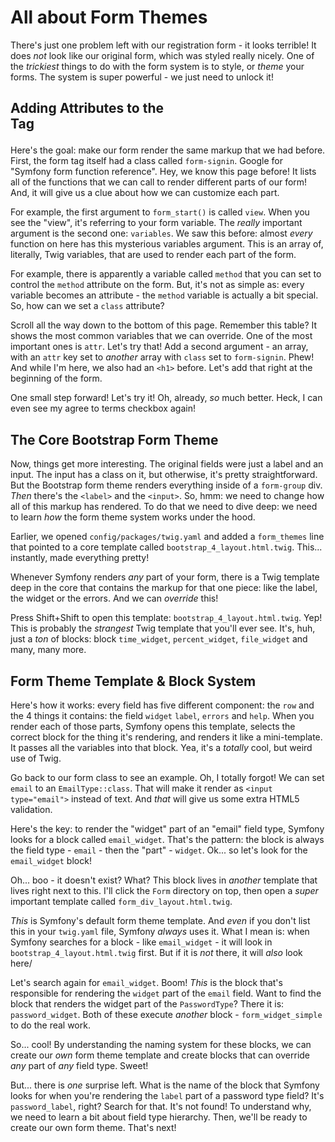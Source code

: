 # All about Form Themes

There's just one problem left with our registration form - it looks terrible! It
does *not* look like our original form, which was styled really nicely. One of the
*trickiest* things to do with the form system is to style, or *theme* your forms.
The system is super powerful - we just need to unlock it!

## Adding Attributes to the <form> Tag

Here's the goal: make our form render the same markup that we had before. First,
the form tag itself had a class called `form-signin`. Google for
"Symfony form function reference". Hey, we know this page before! It lists all of
the functions that we can call to render different parts of our form! And, it
will give us a clue about how we can customize each part.

For example, the first argument to `form_start()` is called `view`. When you see
the "view", it's referring to your form variable. The *really* important argument
is the second one: `variables`. We saw this before: almost *every* function on
here has this mysterious variables argument. This is an array of, literally, Twig
variables, that are used to render each part of the form.

For example, there is apparently a variable called `method` that you can set to
control the `method` attribute on the form. But, it's not as simple as: every variable
becomes an attribute - the `method` variable is actually a bit special. So, how
can we set a `class` attribute?

Scroll all the way down to the bottom of this page. Remember this table? It shows
the most common variables that we can override. One of the most important ones is
`attr`. Let's try that! Add a second argument - an array, with an `attr` key set
to *another* array with `class` set to `form-signin`. Phew! And while I'm here,
we also had an `<h1>` before. Let's add that right at the beginning of the form.

One small step forward! Let's try it! Oh, already, *so* much better. Heck, I can
even see my agree to terms checkbox again!

## The Core Bootstrap Form Theme

Now, things get more interesting. The original fields were just a label and an
input. The input has a class on it, but otherwise, it's pretty straightforward.
But the Bootstrap form theme renders everything inside of a `form-group` div.
*Then* there's the `<label>` and the `<input>`. So, hmm: we need to change how all
of this markup has rendered. To do that we need to dive deep: we need to learn
*how* the form theme system works under the hood.

Earlier, we opened `config/packages/twig.yaml` and added a `form_themes` line
that pointed to a core template called `bootstrap_4_layout.html.twig`. This...
instantly, made everything pretty!

Whenever Symfony renders *any* part of your form, there is a Twig template deep
in the core that contains the markup for that one piece: like the label, the widget
or the errors. And we can *override* this!

Press Shift+Shift to open this template: `bootstrap_4_layout.html.twig`. Yep!
This is probably the *strangest* Twig template that you'll ever see. It's, huh,
just a *ton* of blocks: block `time_widget`, `percent_widget`, `file_widget` and
many, many more.

## Form Theme Template & Block System

Here's how it works: every field has five different component: the `row` and the
4 things it contains: the field `widget` `label`, `errors` and `help`. When you
render each of those parts, Symfony opens this template, selects the correct block
for the thing it's rendering, and renders it like a mini-template. It passes all
the variables into that block. Yea, it's a *totally* cool, but weird use of Twig.

Go back to our form class to see an example. Oh, I totally forgot! We can set
`email` to an `EmailType::class`. That will make it render as `<input type="email">`
instead of text. And *that* will give us some extra HTML5 validation.

Here's the key: to render the "widget" part of an "email" field type, Symfony looks
for a block called `email_widget`. That's the pattern: the block is always the
field type - `email` - then the "part" - `widget`. Ok... so let's look for the
`email_widget` block!

Oh... boo - it doesn't exist? What? This block lives in *another* template that
lives right next to this. I'll click the `Form` directory on top, then open a
*super* important template called `form_div_layout.html.twig`.

*This* is Symfony's default form theme template. And *even* if you don't list this
in your `twig.yaml` file, Symfony *always* uses it. What I mean is: when Symfony
searches for a block - like `email_widget` - it will look in
`bootstrap_4_layout.html.twig` first. But if it is *not* there, it will *also*
look here/

Let's search again for `email_widget`. Boom! *This* is the block that's responsible
for rendering the `widget` part of the `email` field. Want to find the block that
renders the widget part of the `PasswordType`? There it is: `password_widget`.
Both of these execute *another* block - `form_widget_simple` to do the real work.

So... cool! By understanding the naming system for these blocks, we can create
our *own* form theme template and create blocks that can override *any* part of
*any* field type. Sweet!

But... there is *one* surprise left. What is the name of the block that Symfony
looks for when you're rendering the `label` part of a password type field? It's
`password_label`, right? Search for that. It's not found! To understand why, we
need to learn a bit about field type hierarchy. Then, we'll be ready to create
our own form theme. That's next!